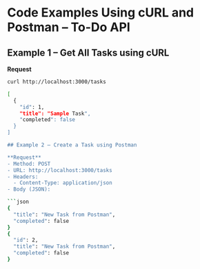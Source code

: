 # Code Examples Using cURL and Postman – To-Do API

## Example 1 – Get All Tasks using cURL

**Request**
```bash
curl http://localhost:3000/tasks

[
  {
    "id": 1,
    "title": "Sample Task",
    "completed": false
  }
]

## Example 2 – Create a Task using Postman

**Request**
- Method: POST  
- URL: http://localhost:3000/tasks  
- Headers:
  - Content-Type: application/json  
- Body (JSON):

```json
{
  "title": "New Task from Postman",
  "completed": false
}
{
  "id": 2,
  "title": "New Task from Postman",
  "completed": false
}

